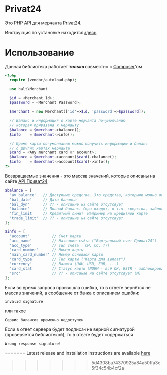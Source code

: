 # Privat24

Это PHP API для мерчанта [Privat24](https://www.privat24.ua/).

Инструкция по установке находится [здесь](https://github.com/halt-avmc/p24api/releases/latest).

# Использование
Данная библиотека работает **_только_** совместно с [Composer](https://getcomposer.org/download/)'ом
```PHP
<?php
  require (vendor/autoload.php);

  use halt\Merchant

  $id = <Merchant Id>;
  $password = <Merchant Password>;

  $merchant = new Merchant(['id'=>$id, 'password'=>$password]);

  // Баланс и информация о карте мерчанта по-умолчанию
  // которая привязана к мерчанту
  $balance = $merchant->balance();
  $info    = $merchant->info();

  // Кроме карты по-умолчанию можно получить информацию и баланс
  // о других картах мерчанта
  $card = <Any merchant card or account>;
  $balance = $merchant->account($card)->balance();
  $info    = $merchant->account($card)->info();
?>
```
Возвращаемые значения - это массив значений, которые описаны на сайте [API Приват24](https://api.privatbank.ua/balance.html)
```PHP
$balance = [
  'av_balance'   // Доступные средства. Это средства, которыми можно оперировать
  'bal_date'     // Дата баланса
  'bal_dyn'      // ?? - описание на сайте отсутсвует
  'balance'      // Полный баланс. Сюда входят, в т.ч. средства, заблокированные на карте (HOLD)
  'fin_limit'    // Кредитный лимит. Например на кредитной карте
  'trade_limit'  // ?? - описание на сайте отсутсвует
];

$info = [
  'account'          // Счет карты
  'acc_name'         // Название счёта ("Виртуальный счет Приват24")
  'acc_type'         // Тип счёта  (CM, CC, ??)
  'card_number'      // Номер карты
  'main_card_number' // Номер основной карты
  'card_type'        // Тип карты ("Карта для выплат")
  'currency'         // Валюта (UAH, USD, EUR, ...)
  'card_stat'        // Статус карты (NORM - всё ОК, RSTR - заблокирована, ??)
  'src'              // ?? - описание на сайте отсутсвует (M)
];
```

Если во время запроса произошла ошибка, то в ответе вернётся не массив значений, а сообщение от банка с описанием ошибки:
```
invalid signature
```
или такое
```
Сервис балансов временно недоступен
```
Если в ответ сервера будет подписан не верной сигнатурой (проверяется библиотекой), то в ответе будет содержаться
```
Wrong response signature!
```
=======
Latest release and installation instructions are available [here](https://github.com/halt-avmc/p24api/releases/latest)
>>>>>>> 5d4308ba74370925a84a50ffa3e5f34c54b4cf2a
